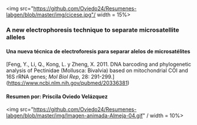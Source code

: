 
<img src="https://github.com/Oviedo24/Resumenes-labgen/blob/master/img/cicese.jpg"/ width = 15%>

### A new electrophoresis technique to separate microsatellite alleles
#### Una nueva técnica de electroforesis para separar alelos de microsatélites
[Feng, Y., Li, Q., Kong, L. y Zheng, X. 2011. DNA barcoding and phylogenetic analysis of Pectinidae (Mollusca: Bivalvia) based on mitochondrial COI and 16S rRNA genes; *Mol Biol Rep*, 28: 291-299.] (https://www.ncbi.nlm.nih.gov/pubmed/20336381)
#### Resumen por: Priscila Oviedo Velázquez
<img src="https://github.com/Oviedo24/Resumenes-labgen/blob/master/img/Imagen-animada-Almeja-04.gif" / width = 10%>
